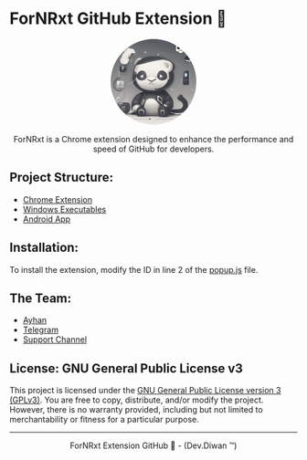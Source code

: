 # ForNRxt GitHub Extension 🍃

<div align="center">
    <img src="git.png" alt="ForNRxt GitHub Extension" width="150" style="border-radius:50%; object-fit: cover;">
    <p>ForNRxt is a Chrome extension designed to enhance the performance and speed of GitHub for developers.</p>
</div>

## Project Structure:

- [Chrome Extension](https://github.com/ayhan-dev/fornrxt/tree/main/extension)
- [Windows Executables](https://github.com/ayhan-dev/fornrxt/tree/main/exe)
- [Android App](https://github.com/ayhan-dev/fornrxt/tree/main/android)

## Installation:

To install the extension, modify the ID in line 2 of the [popup.js](https://github.com/ayhan-dev/fornrxt/blob/main/extension/popup/popup.js) file.

## The Team:

- [Ayhan](https://ayhan-dev.dev)
- [Telegram](https://t.me/ayhan_gy)
- [Support Channel](https://t.me/ForNRxt)

## License: GNU General Public License v3

This project is licensed under the [GNU General Public License version 3 (GPLv3)](https://www.gnu.de/documents/gplv3.en.html). You are free to copy, distribute, and/or modify the project. However, there is no warranty provided, including but not limited to merchantability or fitness for a particular purpose.

---

<div align="center">
    <p>ForNRxt Extension GitHub 🍃 - (Dev.Diwan ™)</p>
</div>
